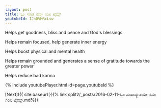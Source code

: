 ```yaml
---
layout: post
title: ಓಂ ಸನಾತ ನಮಃ ೧೦೮ ಟೈಮ್ಸ್
youtubeId: IJnDVMRcLsw
---
```

 
 
Helps get goodness, bliss and peace and God's blessings
 
Helps remain focused, help generate inner energy 
 
Helps boost physical and mental health 
 
Helps remain grounded and generates a sense of gratitude towards the greater power 
 
Helps reduce bad karma
 
 
 
 


{% include youtubePlayer.html id=page.youtubeId %}
 
[Next]({{ site.baseurl }}{% link  split2/_posts/2016-02-11-ಓಂ ಮಹಾದ್ಯುತಯೇ ನಮಃ ೧೦೮ ಟೈಮ್ಸ್.md%})
 
